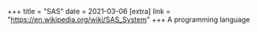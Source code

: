 +++
title = "SAS"
date = 2021-03-06
[extra]
link = "https://en.wikipedia.org/wiki/SAS_System"
+++
A programming language


